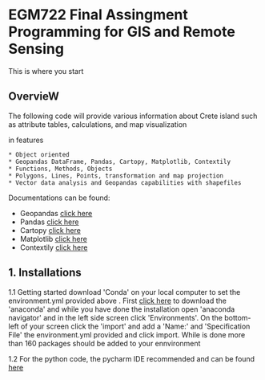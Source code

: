 # EGM722 Final Assingment Programming for GIS and Remote Sensing

This is where you start

## OvervieW 

The following code will provide various information about Crete island such as attribute tables, calculations, and map visualization 

in features

    * Object oriented
    * Geopandas DataFrame, Pandas, Cartopy, Matplotlib, Contextily
    * Functions, Methods, Objects
    * Polygons, Lines, Points, transformation and map projection 
    * Vector data analysis and Geopandas capabilities with shapefiles 

Documentations can be found:

*   Geopandas  [click here](https://geopandas.org/docs.html)
*   Pandas     [click here](https://pandas.pydata.org/docs/)
*   Cartopy    [click here](https://scitools.org.uk/cartopy/docs/latest/)
*   Matplotlib [click here](https://matplotlib.org/stable/contents.html#)
*   Contextily [click here](https://contextily.readthedocs.io/en/latest/intro_guide.html)

## 1. Installations

1.1 Getting started download 'Conda' on your local computer to set the environment.yml provided above . First [click here](https://docs.anaconda.com/anaconda/install/) to download the 'anaconda' and while you have done the installation open 'anaconda navigator' and in the left side screen click 'Environments'. On the bottom-left of your screen click the 'import' and add a 'Name:' and 'Specification File' the environment.yml provided and click import. While is done more than 160 packages should be added to your ennvironment 

1.2 For the python code, the pycharm IDE recommended and can be found [here](https://geopandas.org/docs.html)